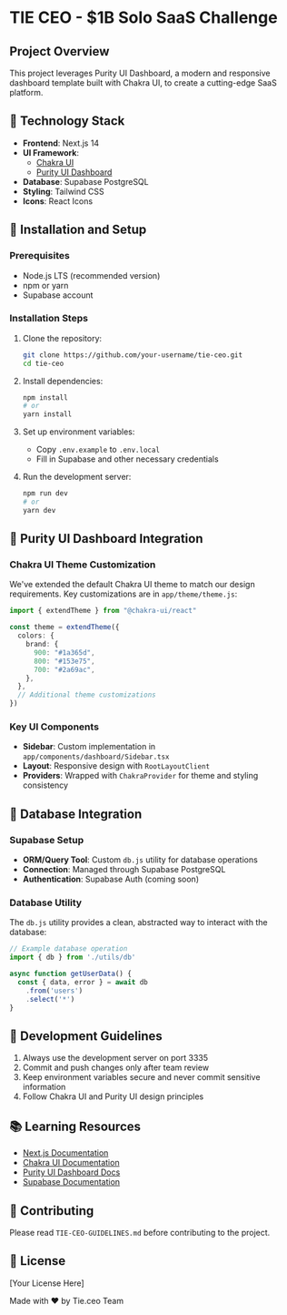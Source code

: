 # TIE CEO - $1B Solo SaaS Challenge

## Project Overview

This project leverages Purity UI Dashboard, a modern and responsive dashboard template built with Chakra UI, to create a cutting-edge SaaS platform.

## 🚀 Technology Stack

- **Frontend**: Next.js 14
- **UI Framework**: 
  - [Chakra UI](https://chakra-ui.com/)
  - [Purity UI Dashboard](https://demos.creative-tim.com/purity-ui-dashboard/)
- **Database**: Supabase PostgreSQL
- **Styling**: Tailwind CSS
- **Icons**: React Icons

## 🔧 Installation and Setup

### Prerequisites

- Node.js LTS (recommended version)
- npm or yarn
- Supabase account

### Installation Steps

1. Clone the repository:
   ```bash
   git clone https://github.com/your-username/tie-ceo.git
   cd tie-ceo
   ```

2. Install dependencies:
   ```bash
   npm install
   # or
   yarn install
   ```

3. Set up environment variables:
   - Copy `.env.example` to `.env.local`
   - Fill in Supabase and other necessary credentials

4. Run the development server:
   ```bash
   npm run dev
   # or
   yarn dev
   ```

## 🎨 Purity UI Dashboard Integration

### Chakra UI Theme Customization

We've extended the default Chakra UI theme to match our design requirements. Key customizations are in `app/theme/theme.js`:

```typescript
import { extendTheme } from "@chakra-ui/react"

const theme = extendTheme({
  colors: {
    brand: {
      900: "#1a365d",
      800: "#153e75",
      700: "#2a69ac",
    },
  },
  // Additional theme customizations
})
```

### Key UI Components

- **Sidebar**: Custom implementation in `app/components/dashboard/Sidebar.tsx`
- **Layout**: Responsive design with `RootLayoutClient`
- **Providers**: Wrapped with `ChakraProvider` for theme and styling consistency

## 💾 Database Integration

### Supabase Setup

- **ORM/Query Tool**: Custom `db.js` utility for database operations
- **Connection**: Managed through Supabase PostgreSQL
- **Authentication**: Supabase Auth (coming soon)

### Database Utility

The `db.js` utility provides a clean, abstracted way to interact with the database:

```typescript
// Example database operation
import { db } from './utils/db'

async function getUserData() {
  const { data, error } = await db
    .from('users')
    .select('*')
}
```

## 🚧 Development Guidelines

1. Always use the development server on port 3335
2. Commit and push changes only after team review
3. Keep environment variables secure and never commit sensitive information
4. Follow Chakra UI and Purity UI design principles

## 📚 Learning Resources

- [Next.js Documentation](https://nextjs.org/docs)
- [Chakra UI Documentation](https://chakra-ui.com/docs)
- [Purity UI Dashboard Docs](https://demos.creative-tim.com/docs-purity-ui-dashboard/)
- [Supabase Documentation](https://supabase.com/docs)

## 🤝 Contributing

Please read `TIE-CEO-GUIDELINES.md` before contributing to the project.

## 📝 License

[Your License Here]

Made with ❤️ by Tie.ceo Team
